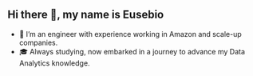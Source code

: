 
## Hi there 👋, my name is Eusebio


- 🔭 I’m an engineer with experience working in Amazon and scale-up companies. 
- 🎓 Always studying, now embarked in a journey to advance my Data Analytics knowledge.  
